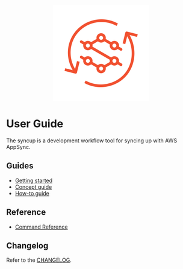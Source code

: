 <!-- markdownlint-disable MD041 -->
<div align="center">
  <img src="../logo.svg" alt="syncup" title="syncup" width="256" />
</div>

# User Guide

The syncup is a development workflow tool for syncing up with AWS AppSync.

## Guides

- [Getting started](./getting-started.md)
- [Concept guide](./concept-guide.md)
- [How-to guide](./how-to-guide.md)

## Reference

- [Command Reference](./reference/README.md)

## Changelog

Refer to the [CHANGELOG](../CHANGELOG.md).
